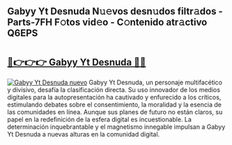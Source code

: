 ## Gabyy Yt Desnuda N𝚞𝚎vos desn𝚞dos filtr𝚊dos - Parts-7FH F𝚘tos vid𝚎o - C𝚘ntenido atr𝚊ctivo Q6EPS

# <h2><a href="http://mbatgbj.tromn.icu/?c=Gabyy+Yt+Desnuda">🔗👉👉👉 Gabyy Yt Desnuda 🔗🔗</a></h2>

[![Gabyy Yt Desnuda nuevo](https://i.imgur.com/pEAQMta.gif)](http://mbatgbj.tromn.icu/?c=Gabyy+Yt+Desnuda)
Gabyy Yt Desnuda, un personaje multifacético y divisivo, desafía la clasificación directa. Su uso innovador de los medios digitales para la autopresentación ha cautivado y enfurecido a los críticos, estimulando debates sobre el consentimiento, la moralidad y la esencia de las comunidades en línea. Aunque sus planes de futuro no están claros, su papel en la redefinición de la esfera digital es incuestionable. La determinación inquebrantable y el magnetismo innegable impulsan a Gabyy Yt Desnuda a nuevas alturas en la comunidad digital.

